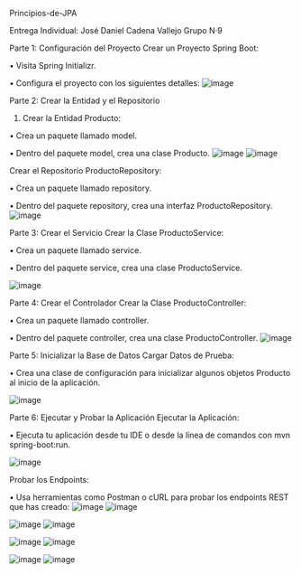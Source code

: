 Principios-de-JPA

Entrega Individual: José Daniel Cadena Vallejo
Grupo N·9

Parte 1: Configuración del Proyecto
Crear un Proyecto Spring Boot:

• Visita Spring Initializr.

• Configura el proyecto con los siguientes detalles:
![image](https://github.com/user-attachments/assets/360b84c5-d4c7-4767-b920-01b105ae9aa7)

Parte 2: Crear la Entidad y el Repositorio
1. Crear la Entidad Producto:

• Crea un paquete llamado model.

• Dentro del paquete model, crea una clase Producto.
![image](https://github.com/user-attachments/assets/f6544214-1a77-49a4-86fb-fbe66917ebe1)
![image](https://github.com/user-attachments/assets/42e625cd-0f02-48d6-a5ee-89114be4ac58)

Crear el Repositorio ProductoRepository:

• Crea un paquete llamado repository.

• Dentro del paquete repository, crea una interfaz ProductoRepository.
![image](https://github.com/user-attachments/assets/d95303f6-389b-4c12-a69e-c325f458c3d4)


Parte 3: Crear el Servicio
Crear la Clase ProductoService:

• Crea un paquete llamado service.

• Dentro del paquete service, crea una clase ProductoService.

![image](https://github.com/user-attachments/assets/3b15e574-70aa-49f4-9016-c9fba7f29dcd)


Parte 4: Crear el Controlador
Crear la Clase ProductoController:

• Crea un paquete llamado controller.

• Dentro del paquete controller, crea una clase ProductoController.
![image](https://github.com/user-attachments/assets/6a4aaeb9-8aa7-4b1a-bfc8-15fa6b7c8589)




Parte 5: Inicializar la Base de Datos
Cargar Datos de Prueba:

• Crea una clase de configuración para inicializar algunos objetos Producto al inicio de la aplicación.

![image](https://github.com/user-attachments/assets/78021a0f-4bb6-4484-9dd9-8bef07f2f8b8)


Parte 6: Ejecutar y Probar la Aplicación
Ejecutar la Aplicación:

• Ejecuta tu aplicación desde tu IDE o desde la línea de comandos con mvn spring-boot:run.

![image](https://github.com/user-attachments/assets/6f71f4b7-6c20-492b-bc76-14e569c59a07)

Probar los Endpoints:

• Usa herramientas como Postman o cURL para probar los endpoints REST que has creado:
![image](https://github.com/user-attachments/assets/514c2985-4354-4c2e-959a-6d53a5bcf1fd)
![image](https://github.com/user-attachments/assets/5614cedf-ae3a-4f46-aebf-d91659bdc364)


![image](https://github.com/user-attachments/assets/3ca4e6ab-de29-4c98-b179-c338b082386e)
![image](https://github.com/user-attachments/assets/f25f7716-4b6b-4763-b3d6-a2c04cc4553b)


![image](https://github.com/user-attachments/assets/39197465-317b-41d2-8d66-315b88e96eea)
![image](https://github.com/user-attachments/assets/0106225a-057a-4cd2-bf0d-ad04f9887908)


![image](https://github.com/user-attachments/assets/ed1deb91-9bbf-4657-8b4d-13e54ce5ca91)
![image](https://github.com/user-attachments/assets/f70ac8fb-e32d-4bf6-8b7c-02f7ea0a1968)





